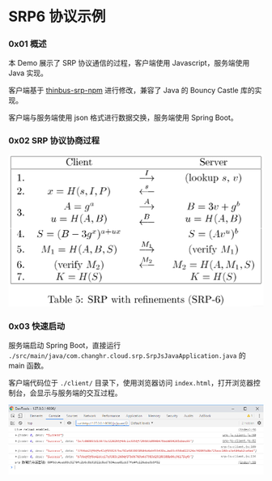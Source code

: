 # SRP6 协议示例

### 0x01 概述

本 Demo 展示了 SRP 协议通信的过程，客户端使用 Javascript，服务端使用 Java 实现。

客户端基于 [thinbus-srp-npm](https://github.com/simbo1905/thinbus-srp-npm) 进行修改，兼容了 Java 的 Bouncy Castle 库的实现。

客户端与服务端使用 json 格式进行数据交换，服务端使用 Spring Boot。

### 0x02 SRP 协议协商过程

![SRP-6 with refinements](./image/SRP-6-with-refinements.png)

### 0x03 快速启动

服务端启动 Spring Boot，直接运行 `./src/main/java/com.changhr.cloud.srp.SrpJsJavaApplication.java` 的 main 函数。

客户端代码位于 `./client/` 目录下，使用浏览器访问 `index.html`，打开浏览器控制台，会显示与服务端的交互过程。

![SRP client console](./image/srp-js-java-demo.png)